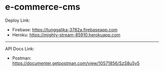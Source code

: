 # e-commerce-cms

Deploy Link:
- Firebase: https://tunggalika-3782a.firebaseapp.com
- Heroku: https://mighty-stream-85910.herokuapp.com

---

API Docs Link:
- Postman: https://documenter.getpostman.com/view/10571856/SzS8u5y5

